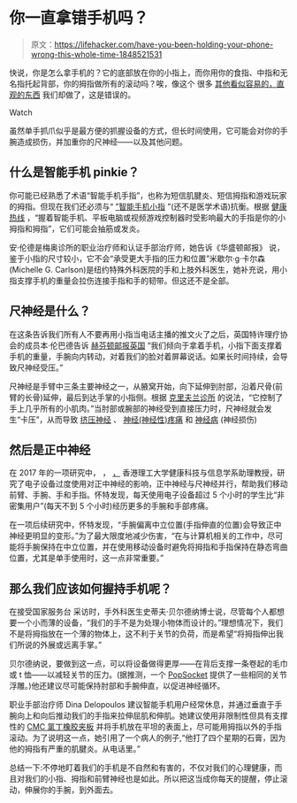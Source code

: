 # 你一直拿错手机吗？

> 原文：<https://lifehacker.com/have-you-been-holding-your-phone-wrong-this-whole-time-1848521531>

快说，你是怎么拿手机的？它的底部放在你的小指上，而你用你的食指、中指和无名指托起背部，你的拇指做所有的滚动吗？唉，像这个 很多 [其他看似容易的，直观的东西](https://lifehacker.com/have-you-been-wearing-your-neck-pillow-wrong-this-whole-1847991176) 我们却做了，这是错误的。

Watch

虽然单手抓爪似乎是最方便的抓握设备的方式，但长时间使用，它可能会对你的手腕造成损伤，并加重你的尺神经——以及其他问题。

## 什么是智能手机 pinkie？

你可能已经熟悉了术语“智能手机手指”，也称为短信肌腱炎、短信拇指和游戏玩家的拇指。但现在我们还必须与“ [”智能手机小指](https://theconversation.com/smartphone-pinky-and-other-injuries-caused-by-excessive-phone-use-148861) ”(还不是医学术语)抗衡。根据 [健康热线](https://www.healthline.com/health/smartphone-finger#smartphone-finger) ，“握着智能手机、平板电脑或视频游戏控制器时受影响最大的手指是你的小拇指和拇指”，它们可能会抽筋或发炎。

安·伦德是梅奥诊所的职业治疗师和认证手部治疗师，她告诉《华盛顿邮报》 说，鉴于小指的尺寸较小，它不会“承受更大手指的压力和位置”米歇尔·g·卡尔森(Michelle G. Carlson)是纽约特殊外科医院的手和上肢外科医生，她补充说，用小指支撑手机的重量会拉伤连接手指和手的韧带。但这还不是全部。

## 尺神经是什么？

在这条告诉我们所有人不要再用小指当电话主播的推文火了之后，英国特许理疗协会的成员本·伦巴德告诉 [赫芬顿邮报英国](https://www.huffingtonpost.co.uk/entry/how-to-hold-your-smartphone_uk_6171276ce4b079111a531748?ncid=APPLENEWS00001) “我们倾向于拿着手机，小指下面支撑着手机的重量，手腕向内转动，对着我们的脸对着屏幕说话。如果长时间持续，会导致尺神经受压。”

尺神经是手臂中三条主要神经之一，从腋窝开始，向下延伸到肘部，沿着尺骨(前臂的长骨)延伸，最后到达手掌的小指侧。根据 [克里夫兰诊所](https://my.clevelandclinic.org/health/body/21664-ulnar-nerve#:~:text=The%20ulnar%20nerve%20is%20one,branches%20of%20the%20brachial%20plexus.&text=Runs%20down%20the%20front%20of,known%20as%20the%20funny%20bone.) 的说法，“它控制了手上几乎所有的小肌肉。”当肘部或腕部的神经受到直接压力时，尺神经就会发生“卡压”，从而导致 [挤压神经](https://my.clevelandclinic.org/health/diseases/6481-pinched-nerves) 、 [神经(神经性)疼痛](https://my.clevelandclinic.org/health/diseases/15833-neuropathic-pain) 和 [神经病](https://my.clevelandclinic.org/health/diseases/14737-neuropathy) (神经损伤)

## 然后是正中神经

在 2017 年的一项研究中， ， [，](https://www.researchgate.net/profile/Peter-White-25) 香港理工大学健康科技与信息学系助理教授，研究了电子设备过度使用对正中神经的影响，正中神经与尺神经并行，帮助我们移动前臂、手腕、手和手指。怀特发现，每天使用电子设备超过 5 个小时的学生比“非密集用户”(每天不到 5 个小时)经历更多的手腕和手部疼痛。

在一项后续研究中，怀特发现，“手腕偏离中立位置(手指伸直的位置)会导致正中神经更明显的变形。”为了最大限度地减少伤害，“在与计算机相关的工作中，尽可能将手腕保持在中立位置，并在使用移动设备时避免将拇指和手指保持在静态弯曲位置，尤其是单手使用时，这一点非常重要。”

## 那么我们应该如何握持手机呢？

在接受国家服务台 采访时，手外科医生史蒂夫·贝尔德纳博士说，尽管每个人都想要一个小而薄的设备，“我们的手不是为处理小物体而设计的。”理想情况下，我们不是将拇指放在一个薄的物体上，这不利于关节的负荷，而是希望“将拇指伸出我们所说的外展或远离手掌。”

贝尔德纳说，要做到这一点，可以将设备做得更厚——在背后支撑一条卷起的毛巾或 t 恤——以减轻关节的压力。(据推测，一个 [PopSocket](https://www.popsockets.com/) 提供了一些相同的关节浮雕。)他还建议尽可能保持肘部和手腕伸直，以促进神经循环。

职业手部治疗师 Dina Delopoulos 建议智能手机用户经常休息，并通过垂直于手腕向上和向后推动我们的手指来拉伸屈肌和伸肌。她建议使用非限制性但具有支撑性的 [CMC 氯丁橡胶夹板](https://www.amazon.com/Comfort-Cool-Arthritis-Thumb-Splint-Black-Medium-Right/dp/B003DQKAC6?asc_campaign=InlineText&asc_refurl=https://lifehacker.com/have-you-been-holding-your-phone-wrong-this-whole-time-1848521531&asc_source=&tag=kinjalifehackerlink-20) 并将手机放在平坦的表面上，尽可能用拇指以外的手指滚动。为了说明这一点，她引用了一个病人的例子,“他打了四个星期的石膏，因为他的拇指有严重的肌腱炎。从电话里。”

总结一下:不停地盯着我们的手机是不自然和有害的，不仅对我们的心理健康，而且对我们的小指、拇指和前臂神经也是如此。所以把这当成你每天的提醒，停止滚动，伸展你的手腕，到外面去。